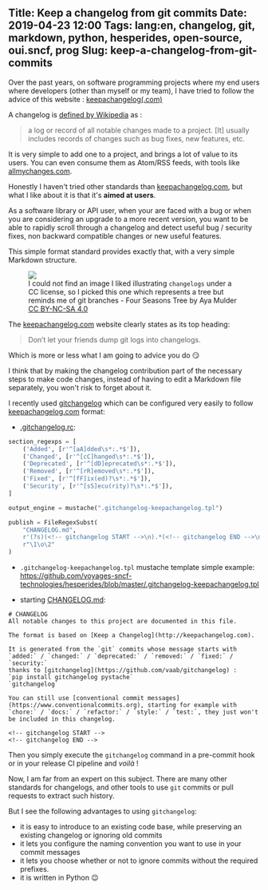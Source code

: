 Title: Keep a changelog from git commits
Date: 2019-04-23 12:00
Tags: lang:en, changelog, git, markdown, python, hesperides, open-source, oui.sncf, prog
Slug: keep-a-changelog-from-git-commits
---

Over the past years, on software programming projects where my end users where developers (other than myself or my team),
I have tried to follow the advice of this website : [keepachangelog(.com)](https://keepachangelog.com)

A changelog is [defined by Wikipedia](https://en.wikipedia.org/wiki/Changelog) as :
> a log or record of all notable changes made to a project.
> [It] usually includes records of changes such as bug fixes, new features, etc.

It is very simple to add one to a project, and brings a lot of value to its users.
You can even consume them as Atom/RSS feeds, with tools like [allmychanges.com](https://allmychanges.com).

Honestly I haven't tried other standards than [keepachangelog.com](https://keepachangelog.com),
but what I like about it is that it's **aimed at users**.

As a software library or API user, when your are faced with a bug
or when you are considering an upgrade to a more recent version,
you want to be able to rapidly scroll through a changelog and detect useful bug / security fixes,
non backward compatible changes or new useful features.

This simple format standard provides exactly that,
with a very simple Markdown structure.

<figure>
  <img src="images/2019/04/AyaMulder_FourSeasonsTree.png">
  <figcaption>I could not find an image I liked illustrating <code>changelogs</code> under a CC license,
  so I picked this one which represents a tree but reminds me of git branches
  - Four Seasons Tree by Aya Mulder <a href="https://creativecommons.org/licenses/by-nc-sa/4.0/">CC BY-NC-SA 4.0</a></figcaption>
</figure>

The [keepachangelog.com](https://keepachangelog.com) website clearly states as its top heading:

> Don’t let your friends dump git logs into changelogs.

Which is more or less what I am going to advice you do 😏

I think that by making the changelog contribution part of the necessary steps to make code changes,
instead of having to edit a Markdown file separately,
you won't risk to forget about it.

I recently used [gitchangelog](https://github.com/vaab/gitchangelog)
which can be configured very easily to follow [keepachangelog.com](https://keepachangelog.com) format:

- [.gitchangelog.rc](https://github.com/voyages-sncf-technologies/hesperides/blob/master/.gitchangelog.rc):

```python
section_regexps = [
    ('Added', [r'^[aA]dded\s*:.*$']),
    ('Changed', [r'^[cC]hanged\s*:.*$']),
    ('Deprecated', [r'^[dD]eprecated\s*:.*$']),
    ('Removed', [r'^[rR]emoved\s*:.*$']),
    ('Fixed', [r'^[fF]ix(ed)?\s*:.*$']),
    ('Security', [r'^[sS]ecu(rity)?\s*:.*$']),
]

output_engine = mustache(".gitchangelog-keepachangelog.tpl")

publish = FileRegexSubst(
    "CHANGELOG.md",
    r'(?s)(<!-- gitchangelog START -->\n).*(<!-- gitchangelog END -->\n)',
    r"\1\o\2"
)
```

- `.gitchangelog-keepachangelog.tpl` mustache template simple example: <https://github.com/voyages-sncf-technologies/hesperides/blob/master/.gitchangelog-keepachangelog.tpl>

- starting [CHANGELOG.md](https://github.com/voyages-sncf-technologies/hesperides/blob/master/CHANGELOG.md):
```
# CHANGELOG
All notable changes to this project are documented in this file.

The format is based on [Keep a Changelog](http://keepachangelog.com).

It is generated from the `git` commits whose message starts with
`added:` / `changed:` / `deprecated:` / `removed:` / `fixed:` / `security:`
thanks to [gitchangelog](https://github.com/vaab/gitchangelog) :
`pip install gitchangelog pystache`
`gitchangelog`

You can still use [conventional commit messages](https://www.conventionalcommits.org), starting for example with
`chore:` / `docs:` / `refactor:` / `style:` / `test:`, they just won't be included in this changelog.

<!-- gitchangelog START -->
<!-- gitchangelog END -->
```

Then you simply execute the `gitchangelog` command in a pre-commit hook or in your release CI pipeline and _voilà_ !

Now, I am far from an expert on this subject. There are many other standards for changelogs,
and other tools to use `git` commits or pull requests to extract such history.

But I see the following advantages to using `gitchangelog`:

- it is easy to introduce to an existing code base, while preserving an existing changelog or ignoring old commits
- it lets you configure the naming convention you want to use in your commit messages
- it lets you choose whether or not to ignore commits without the required prefixes.
- it is written in Python 😉
